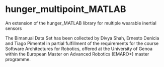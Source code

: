 # hunger_multipoint_MATLAB
An extension of the hunger_MATLAB library for multiple wearable inertial sensors


The Bimanual Data Set has been collected by Divya Shah, Ernesto Denicia and Tiago Pimentel in partial fulfillment of the requirements for the course Software Architectures for Robotics, offered at the University of Genoa within the European Master on Advanced Robotics (EMARO+) master programme.